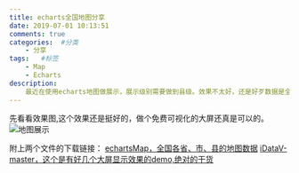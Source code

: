 ```yaml
---
title: echarts全国地图分享
date: 2019-07-01 10:13:51
comments: true
categories:  #分类
    - 分享
tags:   #标签
    - Map
    - Echarts
description: 
    最近在使用echarts地图做展示，展示级别需要做到县级。效果不太好，还是好歹数据是全的，就当是做件好事吧，分享给大家看一看。开启下半年的正式分享
---
```


先看看效果图,这个效果还是挺好的，做个免费可视化的大屏还真是可以的。
![地图展示](/echarts-map/809.png)

附上两个文件的下载链接：
[echartsMap，全国各省、市、县的地图数据](/file/echartsMap.rar)
[iDataV-master，这个是有好几个大屏显示效果的demo,绝对的干货](/file/iDataV-master.zip)